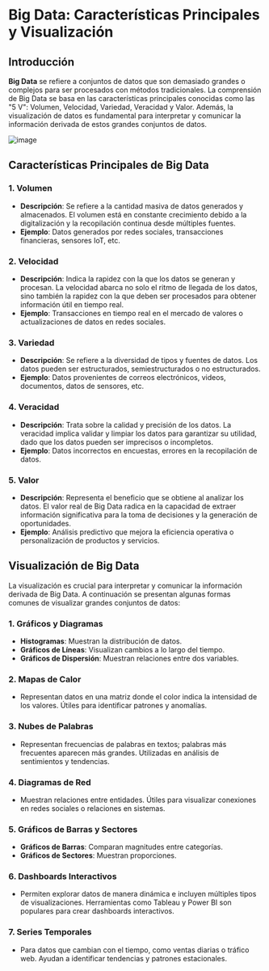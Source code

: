 # Big Data: Características Principales y Visualización

## Introducción

**Big Data** se refiere a conjuntos de datos que son demasiado grandes o complejos para ser procesados con métodos tradicionales. La comprensión de Big Data se basa en las características principales conocidas como las "5 V": Volumen, Velocidad, Variedad, Veracidad y Valor. Además, la visualización de datos es fundamental para interpretar y comunicar la información derivada de estos grandes conjuntos de datos. 

![image](https://github.com/user-attachments/assets/5c0c8344-3a58-4baf-b79e-6c6c27a7f4e7)


## Características Principales de Big Data

### 1. Volumen
- **Descripción**: Se refiere a la cantidad masiva de datos generados y almacenados. El volumen está en constante crecimiento debido a la digitalización y la recopilación continua desde múltiples fuentes.
- **Ejemplo**: Datos generados por redes sociales, transacciones financieras, sensores IoT, etc.

### 2. Velocidad
- **Descripción**: Indica la rapidez con la que los datos se generan y procesan. La velocidad abarca no solo el ritmo de llegada de los datos, sino también la rapidez con la que deben ser procesados para obtener información útil en tiempo real.
- **Ejemplo**: Transacciones en tiempo real en el mercado de valores o actualizaciones de datos en redes sociales.

### 3. Variedad
- **Descripción**: Se refiere a la diversidad de tipos y fuentes de datos. Los datos pueden ser estructurados, semiestructurados o no estructurados.
- **Ejemplo**: Datos provenientes de correos electrónicos, videos, documentos, datos de sensores, etc.

### 4. Veracidad
- **Descripción**: Trata sobre la calidad y precisión de los datos. La veracidad implica validar y limpiar los datos para garantizar su utilidad, dado que los datos pueden ser imprecisos o incompletos.
- **Ejemplo**: Datos incorrectos en encuestas, errores en la recopilación de datos.

### 5. Valor
- **Descripción**: Representa el beneficio que se obtiene al analizar los datos. El valor real de Big Data radica en la capacidad de extraer información significativa para la toma de decisiones y la generación de oportunidades.
- **Ejemplo**: Análisis predictivo que mejora la eficiencia operativa o personalización de productos y servicios.

## Visualización de Big Data

La visualización es crucial para interpretar y comunicar la información derivada de Big Data. A continuación se presentan algunas formas comunes de visualizar grandes conjuntos de datos:

### 1. Gráficos y Diagramas
- **Histogramas**: Muestran la distribución de datos.
- **Gráficos de Líneas**: Visualizan cambios a lo largo del tiempo.
- **Gráficos de Dispersión**: Muestran relaciones entre dos variables.

### 2. Mapas de Calor
- Representan datos en una matriz donde el color indica la intensidad de los valores. Útiles para identificar patrones y anomalías.

### 3. Nubes de Palabras
- Representan frecuencias de palabras en textos; palabras más frecuentes aparecen más grandes. Utilizadas en análisis de sentimientos y tendencias.

### 4. Diagramas de Red
- Muestran relaciones entre entidades. Útiles para visualizar conexiones en redes sociales o relaciones en sistemas.

### 5. Gráficos de Barras y Sectores
- **Gráficos de Barras**: Comparan magnitudes entre categorías.
- **Gráficos de Sectores**: Muestran proporciones.

### 6. Dashboards Interactivos
- Permiten explorar datos de manera dinámica e incluyen múltiples tipos de visualizaciones. Herramientas como Tableau y Power BI son populares para crear dashboards interactivos.

### 7. Series Temporales
- Para datos que cambian con el tiempo, como ventas diarias o tráfico web. Ayudan a identificar tendencias y patrones estacionales.


